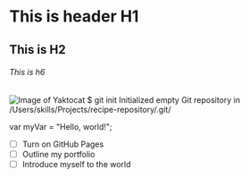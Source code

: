 # This is header H1
## This is H2
###### This is h6
![Image of Yaktocat](https://octodex.github.com/images/yaktocat.png)
$ git init
Initialized empty Git repository in /Users/skills/Projects/recipe-repository/.git/

var myVar = "Hello, world!";
- [ ] Turn on GitHub Pages
- [ ] Outline my portfolio
- [ ] Introduce myself to the world
